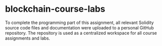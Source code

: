 # blockchain-course-labs
To complete the programming part of this assignment, all relevant Solidity source code files and documentation were uploaded to a personal GitHub repository. The repository is used as a centralized workspace for all course assignments and labs.
